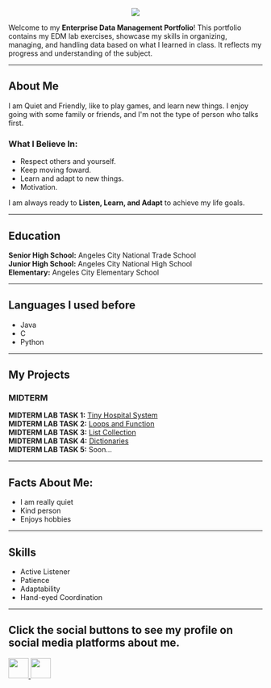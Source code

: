 <p align="center">
  <img src="https://svg-banners.vercel.app/api?type=glitch&text1=Raymond%20Martin%20A.%20Gonzales&width=1500&height=150"/>
</p>

Welcome to my **Enterprise Data Management Portfolio**! This portfolio contains my EDM lab exercises, showcase my skills in organizing, managing, 
and handling data based on what I learned in class. It reflects my progress and understanding of the subject.

---
## About Me
I am Quiet and Friendly, like to play games, and learn new things. I enjoy going with some family or friends, and I'm not the type of person who talks first.

### What I Believe In:
- Respect others and yourself.
- Keep moving foward.
- Learn and adapt to new things.
- Motivation.

I am always ready to **Listen, Learn, and Adapt** to achieve my life goals.

---
## Education
**Senior High School:** Angeles City National Trade School  
**Junior High School:** Angeles City National High School  
**Elementary:** Angeles City Elementary School

---  
## Languages I used before 
- Java   
- C
- Python

---
## My Projects  

###  MIDTERM  
**MIDTERM LAB TASK 1:** [Tiny Hospital System](https://github.com/rmgonzales24-1253-collab/Tiny-Hospital-System/blob/main/C204-Tiny%20Hospital%20System-%20Gonzales%2C%20Raymond%20Martin%20A.%2C%20Calma%2C%20MIchael%20Vincent%2C%20L..pdf)  
**MIDTERM LAB TASK 2:** [Loops and Function](https://github.com/rmgonzales24-1253-collab/Loops-and-Function/blob/main/Gonzales%2C%20Raymond%20Martin%20A%2C.pdf)  
**MIDTERM LAB TASK 3:** [List Collection](https://github.com/rmgonzales24-1253-collab/List-Collection/blob/main/Gonzales%2C%20Raymond%20Martin%20A.%20Midterm%20Labtask%203.pdf)  
**MIDTERM LAB TASK 4:** [Dictionaries](https://github.com/rmgonzales24-1253-collab/Dictionaries/blob/main/Gonzales%2C%20Raymond%20Martin%20A.%20Midterm%20Labtask%204.pdf)  
**MIDTERM LAB TASK 5:**  Soon...

---
## Facts About Me:

- I am really quiet
- Kind person
- Enjoys hobbies

--- 
## Skills   
- Active Listener
- Patience
- Adaptability  
- Hand-eyed Coordination

---

##  Click the social buttons to see my profile on social media platforms about me.   

<p align="left">
  <a href="https://mail.google.com/mail/?view=cm&fs=1&to=rmgonzales24-1253@cca.edu.ph" target="_blank">
    <img src="https://img.shields.io/badge/Email-D14836?style=for-the-badge&logo=gmail&logoColor=white" height="40"/>
  </a>
  
  <a href="https://www.facebook.com/raymond.martin.gonzales.2025" target="_blank">
    <img src="https://img.shields.io/badge/Facebook-1877F2?style=for-the-badge&logo=facebook&logoColor=white" height="40"/>
  </a>

</p>
